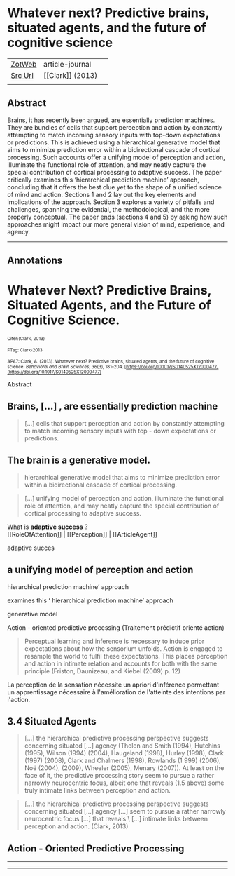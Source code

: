 
# Whatever next? Predictive brains, situated agents, and the future of cognitive science



|       |       |       |
|  ---  |  ---  |  ---  |
|   [ZotWeb](http://zotero.org/users/180474/items/4HAV9XS6)    | article-journal      |       |
|   [Src Url](https://www.cambridge.org/core/product/identifier/S0140525X12000477/type/journal_article)    |  [[Clark]] (2013)     |       |
|       |       |       |


## Abstract

Brains, it has recently been argued, are essentially prediction machines. They are bundles of cells that support perception and action by constantly attempting to match incoming sensory inputs with top-down expectations or predictions. This is achieved using a hierarchical generative model that aims to minimize prediction error within a bidirectional cascade of cortical processing. Such accounts offer a unifying model of perception and action, illuminate the functional role of attention, and may neatly capture the special contribution of cortical processing to adaptive success. The paper critically examines this ‘hierarchical prediction machine’ approach, concluding that it offers the best clue yet to the shape of a unified science of mind and action. Sections 1 and 2 lay out the key elements and implications of the approach. Section 3 explores a variety of pitfalls and challenges, spanning the evidential, the methodological, and the more properly conceptual. The paper ends (sections 4 and 5) by asking how such approaches might impact our more general vision of mind, experience, and agency.

----

## Annotations

Whatever Next? Predictive Brains, Situated Agents, and the Future of Cognitive Science.
=======================================================================================



<font size=-3>Citer:(Clark, 2013)

FTag: Clark-2013

APA7: Clark, A. (2013). Whatever next? Predictive brains, situated agents, and the future of cognitive science. _Behavioral and Brain Sciences_, _36_(3), 181–204. [https://doi.org/10.1017/S0140525X12000477](https://doi.org/10.1017/S0140525X12000477)</font>



Abstract



Brains, [...] , are essentially prediction machine
--------------------------------------------------



> [...] cells that support perception and action by constantly attempting to match incoming sensory inputs with top - down expectations or predictions.



**The brain is a generative model.**
------------------------------------

>hierarchical generative model that aims to minimize prediction error within a bidirectional cascade of cortical processing.



> [...] unifying model of perception and action, illuminate the functional role of attention, and may neatly capture the special contribution of cortical processing to adaptive success.

What is **adaptive success** ?  
[[RoleOfAttention]] | [[Perception]] | [[ArticleAgent]] 





adaptive succes



a unifying model of perception and action
-----------------------------------------



hierarchical prediction machine’ approach



examines this ‘ hierarchical prediction machine’ approach



generative model



Action - oriented predictive processing (Traitement prédictif orienté action)



>Perceptual learning and inference is necessary to induce prior expectations about how the sensorium unfolds. Action is engaged to resample the world to fulfil these expectations. This places perception and action in intimate relation and accounts for both with the same principle (Friston, Daunizeau, and Kiebel (2009) p. 12)

  

La perception de la sensation nécessite un apriori d'inférence permettant un apprentissage nécessaire à l'amélioration de l'atteinte des intentions par l'action.



3.4 Situated Agents
-------------------



> [...] the hierarchical predictive processing perspective suggests concerning situated [...] agency (Thelen and Smith (1994), Hutchins (1995), Wilson (1994) (2004), Haugeland (1998), Hurley (1998), Clark (1997) (2008), Clark and Chalmers (1998), Rowlands (1 999) (2006), Noë (2004), (2009), Wheeler (2005), Menary (2007)). At least on the face of it, the predictive processing story seem to pursue a rather narrowly neurocentric focus, albeit one that reveals (1.5 above) some truly intimate links between perception and action.

  

> [...] the hierarchical predictive processing perspective suggests concerning situated [...] agency [...] seem to pursue a rather narrowly neurocentric focus [...] that reveals \ [...\] intimate links between perception and action. (Clark, 2013)



Action - Oriented Predictive Processing
---------------------------------------






----

----


